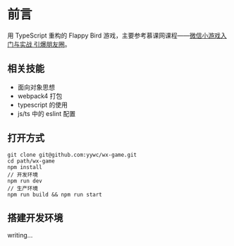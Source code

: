 # 前言

用 TypeScript 重构的 Flappy Bird 游戏，主要参考慕课网课程——[微信小游戏入门与实战 引爆朋友圈](https://coding.imooc.com/learn/list/183.html)。

## 相关技能

+ 面向对象思想
+ webpack4 打包
+ typescript 的使用
+ js/ts 中的 eslint 配置

## 打开方式

```shell
git clone git@github.com:yywc/wx-game.git
cd path/wx-game
npm install
// 开发环境
npm run dev
// 生产环境
npm run build && npm run start
```

## 搭建开发环境

writing...
